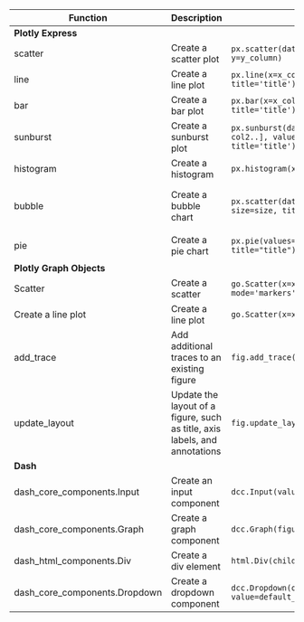 | **Function**                        | **Description**                                          | **Syntax**                                                                                               | **Example**                                                                                                    |
|-------------------------------------|----------------------------------------------------------|----------------------------------------------------------------------------------------------------------|----------------------------------------------------------------------------------------------------------------|
| **Plotly Express**                  |                                                          |                                                                                                          |                                                                                                                |
| scatter                             | Create a scatter plot                                    | `px.scatter(dataframe, x=x_column, y=y_column)`                                                           | `px.scatter(df, x=age_array, y=income_array)`                                                                  |
| line                                | Create a line plot                                       | `px.line(x=x_column, y=y_column, title='title')`                                                          | `px.line(x=months_array, y=no_bicycle_sold_array)`                                                             |
| bar                                  | Create a bar plot                                        | `px.bar(x=x_column, y=y_column, title='title')`                                                           | `px.bar(x=grade_array, y=score_array, title='Pass Percentage')`                                                 |
| sunburst                            | Create a sunburst plot                                   | `px.sunburst(dataframe, path=[col1, col2..], values='column', title='title')`                            | `px.sunburst(data, path=['Month', 'DestStateName'], values='Flights', title='Flight Distribution Hierarchy')`  |
| histogram                           | Create a histogram                                       | `px.histogram(x=x, title="title")`                                                                       | `px.histogram(x=heights_array, title="Distribution of Heights")`                                              |
| bubble                              | Create a bubble chart                                    | `px.scatter(dataframe, x=x, y=y, size=size, title="title")`                                              | `px.scatter(bub_data, x="City", y="Numberofcrimes", size="Numberofcrimes", hover_name="City", title='Crime Statistics')` |
| pie                                 | Create a pie chart                                       | `px.pie(values=x, names=y, title="title")`                                                               | `px.pie(values=exp_percent, names=house_holdcategories, title='Household Expenditure')`                        |
| **Plotly Graph Objects**            |                                                          |                                                                                                          |                                                                                                                |
| Scatter                             | Create a scatter                                         | `go.Scatter(x=x, y=y, mode='markers')`                                                                   | `go.Scatter(x=age_array, y=income_array, mode='markers')`                                                     |
| Create a line plot                  | Create a line plot                                       | `go.Scatter(x=x, y=y, mode='lines')`                                                                     | `go.Bar(x=months_array, y=no_bicycle_sold_array, mode='lines')`                                               |
| add_trace                           | Add additional traces to an existing figure              | `fig.add_trace(trace_object)`                                                                              | `fig.add_trace(go.Scatter(x=months_array, y=no_bicycle_sold_array))`                                           |
| update_layout                       | Update the layout of a figure, such as title, axis labels, and annotations | `fig.update_layout(layout_object)`                                                                        | `fig.update_layout(title='Bicycle Sales', xaxis_title='Months', yaxis_title='Number of Bicycles Sold')`        |
| **Dash**                            |                                                          |                                                                                                          |                                                                                                                |
| dash_core_components.Input          | Create an input component                                | `dcc.Input(value='', type='text')`                                                                        | `dcc.Input(value='Hello', type='text')`                                                                        |
| dash_core_components.Graph          | Create a graph component                                 | `dcc.Graph(figure=fig)`                                                                                   | `dcc.Graph(figure=fig)`                                                                                         |
| dash_html_components.Div           | Create a div element                                     | `html.Div(children=component_list)`                                                                        | `html.Div(children=[html.H1('Hello Dash'), html.P('Welcome to Dash')])`                                        |
| dash_core_components.Dropdown       | Create a dropdown component                              | `dcc.Dropdown(options=options_list, value=default_value)`                                                 | `dcc.Dropdown(options=[{'label': 'Option 1', 'value': '1'}, {'label': 'Option 2', 'value': '2'}], value='1')`   |

